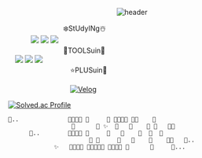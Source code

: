 <div align="center">
  
![header](https://capsule-render.vercel.app/api?type=slice&reversal=false&animation=twinkling&color=gradient&height=230&section=header&text=SUIN&fontSize=90&&fontAlign=80&fontAlignY=10&rotate=15&desc=안녕하세요저의누추한깃허브에방문하신모든여러분들항상만수무강하세요&descSize=20&descAlign=58&descAlignY=40)
  <div align="left">
     　　　　　　　　❄️StUdyINg☃️
  </div>
  <div align="left">
  　　　  <img src="https://img.shields.io/badge/C++-00599C?style=for-the-badge&logo=c%2B%2B&logoColor=white">
    <img src="https://img.shields.io/badge/Dart-0175C2?style=for-the-badge&logo=Dart&logoColor=white">
    <img src="https://img.shields.io/badge/Kotlin-7F52FF?style=for-the-badge&logo=Kotlin&logoColor=white">
  </div>
  <div align="left">
  　　　　　　　　🎄TOOLSuin🎄
  </div>
  <div align="left">
  　<img src="https://img.shields.io/badge/Flutter-02569B?style=for-the-badge&logo=Flutter&logoColor=white">
  <img src="https://img.shields.io/badge/Unity-FFFFFF?style=for-the-badge&logo=Unity&logoColor=black">
    <img src="https://img.shields.io/badge/Android-3DDC84?style=for-the-badge&logo=Android&logoColor=white">
  </div>
  <div align="left">
　　　　　　　　　⭐️PLUSuin🎁
  </div>
  <div align="left">
  
　　　　　　　　　[![Velog](https://img.shields.io/badge/Velog-20C997?style=for-the-badge&logo=Velog&logoColor=black)](https://velog.io/@su96in43)
  </div>
  <div align="left"> 
    
 [![Solved.ac Profile](http://mazassumnida.wtf/api/v2/generate_badge?boj=su96in43)](https://solved.ac/su96in43/)
  </div>
</div>
<div align="left">

  
                  
    🐓..              🍟🍟🍟🍟 🍟     🍟 🍟🍟🍟🍟 🍟🍟    🍟
                      🍟      🍟 ✨  🍟   🍟    🍟 🍟   🍟✨
          🐤..        🍟🍟🍟🍟 🍟     🍟   🍟    🍟  🍟  🍟  
                           🍟 🍟     🍟   🍟    🍟    🍟🍟   🐤..
                 ✨   🍟🍟🍟🍟 🍟🍟🍟🍟🍟 🍟🍟🍟🍟 🍟      🍟     🐤...
</div>

